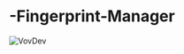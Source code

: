 # -Fingerprint-Manager

![VovDev]([https://github.com/user-attachments/assets/a5e06834-5eb6-4af5-9221-be13a31aaeb0](https://github.com/Turbik2/-Fingerprint-Manager/blob/main/assets/VovDev.png))
